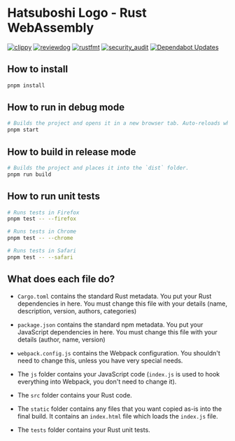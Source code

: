 # Hatsuboshi Logo - Rust WebAssembly

[![clippy](https://github.com/YutaGoto/Hatsuboshi-Logo-wasm/actions/workflows/clippy.yml/badge.svg)](https://github.com/YutaGoto/Hatsuboshi-Logo-wasm/actions/workflows/clippy.yml)
[![reviewdog](https://github.com/YutaGoto/Hatsuboshi-Logo-wasm/actions/workflows/reviewdog.yml/badge.svg)](https://github.com/YutaGoto/Hatsuboshi-Logo-wasm/actions/workflows/reviewdog.yml)
[![rustfmt](https://github.com/YutaGoto/Hatsuboshi-Logo-wasm/actions/workflows/rustfmt.yml/badge.svg)](https://github.com/YutaGoto/Hatsuboshi-Logo-wasm/actions/workflows/rustfmt.yml)
[![security_audit](https://github.com/YutaGoto/Hatsuboshi-Logo-wasm/actions/workflows/audit.yml/badge.svg)](https://github.com/YutaGoto/Hatsuboshi-Logo-wasm/actions/workflows/audit.yml)
[![Dependabot Updates](https://github.com/YutaGoto/Hatsuboshi-Logo-wasm/actions/workflows/dependabot/dependabot-updates/badge.svg)](https://github.com/YutaGoto/Hatsuboshi-Logo-wasm/actions/workflows/dependabot/dependabot-updates)


## How to install

```sh
pnpm install
```

## How to run in debug mode

```sh
# Builds the project and opens it in a new browser tab. Auto-reloads when the project changes.
pnpm start
```

## How to build in release mode

```sh
# Builds the project and places it into the `dist` folder.
pnpm run build
```

## How to run unit tests

```sh
# Runs tests in Firefox
pnpm test -- --firefox

# Runs tests in Chrome
pnpm test -- --chrome

# Runs tests in Safari
pnpm test -- --safari
```

## What does each file do?

* `Cargo.toml` contains the standard Rust metadata. You put your Rust dependencies in here. You must change this file with your details (name, description, version, authors, categories)

* `package.json` contains the standard npm metadata. You put your JavaScript dependencies in here. You must change this file with your details (author, name, version)

* `webpack.config.js` contains the Webpack configuration. You shouldn't need to change this, unless you have very special needs.

* The `js` folder contains your JavaScript code (`index.js` is used to hook everything into Webpack, you don't need to change it).

* The `src` folder contains your Rust code.

* The `static` folder contains any files that you want copied as-is into the final build. It contains an `index.html` file which loads the `index.js` file.

* The `tests` folder contains your Rust unit tests.
